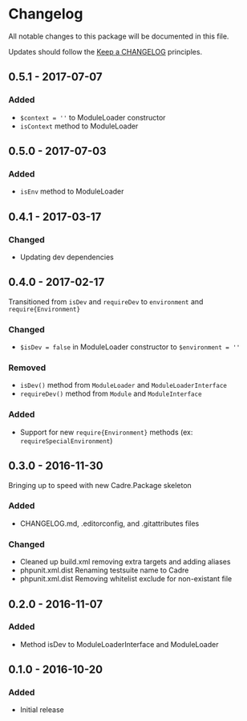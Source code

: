 # Changelog

All notable changes to this package will be documented in this file.

Updates should follow the [Keep a CHANGELOG](http://keepachangelog.com/) principles.

## 0.5.1 - 2017-07-07
### Added
-  `$context = ''` to ModuleLoader constructor
-  `isContext` method to ModuleLoader

## 0.5.0 - 2017-07-03
### Added
-  `isEnv` method to ModuleLoader

## 0.4.1 - 2017-03-17
### Changed
- Updating dev dependencies

## 0.4.0 - 2017-02-17
Transitioned from `isDev` and `requireDev` to `environment` and `require{Environment}`
### Changed
- `$isDev = false` in ModuleLoader constructor to `$environment = ''`
### Removed
- `isDev()` method from `ModuleLoader` and `ModuleLoaderInterface`
- `requireDev()` method from `Module` and `ModuleInterface`
### Added
- Support for new `require{Environment}` methods (ex: `requireSpecialEnvironment`)

## 0.3.0 - 2016-11-30
Bringing up to speed with new Cadre.Package skeleton
### Added
- CHANGELOG.md, .editorconfig, and .gitattributes files
### Changed
- Cleaned up build.xml removing extra targets and adding aliases
- phpunit.xml.dist Renaming testsuite name to Cadre
- phpunit.xml.dist Removing whitelist exclude for non-existant file

## 0.2.0 - 2016-11-07
### Added
- Method isDev to ModuleLoaderInterface and ModuleLoader

## 0.1.0 - 2016-10-20
### Added
- Initial release
